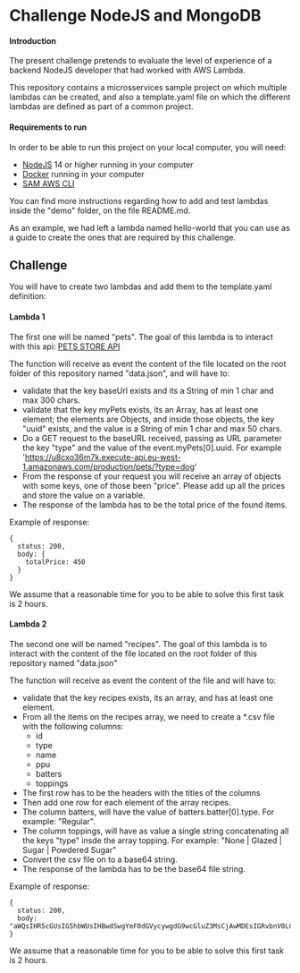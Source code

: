 # Challenge NodeJS and MongoDB

#### Introduction

The present challenge pretends to evaluate the level of experience of a backend NodeJS developer that had worked with AWS Lambda.

This repository contains a microsservices sample project on which multiple lambdas can be created, and also a template.yaml file on which the different lambdas are defined as part of a common project.

#### Requirements to run

In order to be able to run this project on your local computer, you will need:

- [NodeJS](https://nodejs.org/es/download/) 14 or higher running in your computer
- [Docker](https://www.docker.com/get-started/) running in your computer
- [SAM AWS CLI](https://docs.aws.amazon.com/serverless-application-model/latest/developerguide/serverless-sam-cli-install.html)

You can find more instructions regarding how to add and test lambdas inside the "demo" folder, on the file README.md.

As an example, we had left a lambda named hello-world that you can use as a guide to create the ones that are required by this challenge.

## Challenge

You will have to create two lambdas and add them to the template.yaml definition:

#### Lambda 1

The first one will be named "pets". The goal of this lambda is to interact with this api: [PETS STORE API](https://u8cxo36m7k.execute-api.eu-west-1.amazonaws.com/production)

The function will receive as event the content of the file located on the root folder of this repository named "data.json", and will have to:

- validate that the key baseUrl exists and its a String of min 1 char and max 300 chars.
- validate that the key myPets exists, its an Array, has at least one element; the elements are Objects, and inside those objects, the key "uuid" exists, and the value is a String of min 1 char and max 50 chars.
- Do a GET request to the baseURL received, passing as URL parameter the key "type" and the value of the event.myPets[0].uuid. For example 'https://u8cxo36m7k.execute-api.eu-west-1.amazonaws.com/production/pets/?type=dog'
- From the response of your request you will receive an array of objects with some keys, one of those been "price". Please add up all the prices and store the value on a variable.
- The response of the lambda has to be the total price of the found items.

Example of response:

```
{
  status: 200,
  body: {
    totalPrice: 450
  }
}
```

We assume that a reasonable time for you to be able to solve this first task is 2 hours.

#### Lambda 2

The second one will be named "recipes". The goal of this lambda is to interact with the content of the file located on the root folder of this repository named "data.json"

The function will receive as event the content of the file and will have to:

- validate that the key recipes exists, its an array, and has at least one element.
- From all the items on the recipes array, we need to create a \*.csv file with the following columns:
  - id
  - type
  - name
  - ppu
  - batters
  - toppings
- The first row has to be the headers with the titles of the columns
- Then add one row for each element of the array recipes.
- The column batters, will have the value of batters.batter[0].type. For example: "Regular".
- The column toppings, will have as value a single string concatenating all the keys "type" insde the array topping. For example: "None | Glazed | Sugar | Powdered Sugar"
- Convert the csv file on to a base64 string.
- The response of the lambda has to be the base64 file string.

Example of response:

```
{
  status: 200,
  body: "aWQsIHR5cGUsIG5hbWUsIHBwdSwgYmF0dGVycywgdG9wcGluZ3MsCjAwMDEsIGRvbnV0LCBjYWtlLCAwLjU1LCBSZWd1bGFyLCBOb25lIHwgR2xhemVkIHwgU3VnYXIgfCBQb3dkZXJlZCBTdWdhciB8IENob2NvbGF0ZSB3aXRoIFNwcmlua2xlcyB8IENob2NvbGF0ZSB8IE1hcGxlLAowMDAyLCBkb251dCwgUmFpc2VkLCBSZWd1bGFyLCBOb25lIHwgR2xhemVkIHwgU3VnYXIgfCBDaG9jb2xhdGUgfCBNYXBsZQo="
}
```

We assume that a reasonable time for you to be able to solve this first task is 2 hours.

